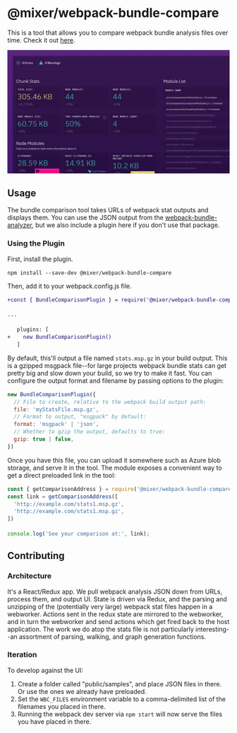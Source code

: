 # @mixer/webpack-bundle-compare

This is a tool that allows you to compare webpack bundle analysis files over time. Check it out [here](https://webpackbundlecomparison.z5.web.core.windows.net).

![](./screenshot.png)

## Usage

The bundle comparison tool takes URLs of webpack stat outputs and displays them. You can use the JSON output from the [webpack-bundle-analyzer](github.com/webpack-contrib/webpack-bundle-analyzer), but we also include a plugin here if you don't use that package.

### Using the Plugin

First, install the plugin.

```
npm install --save-dev @mixer/webpack-bundle-compare
```

Then, add it to your webpack.config.js file.

```diff
+const { BundleComparisonPlugin } = require('@mixer/webpack-bundle-compare');

...

   plugins: [
+    new BundleComparisonPlugin()
   ]
```

By default, this'll output a file named `stats.msp.gz` in your build output. This is a gzipped msgpack file--for large projects webpack bundle stats can get pretty big and slow down your build, so we try to make it fast. You can configure the output format and filename by passing options to the plugin:

```js
new BundleComparisonPlugin({
  // File to create, relative to the webpack build output path:
  file: 'myStatsFile.msp.gz',
  // Format to output, "msgpack" by default:
  format: 'msgpack' | 'json',
  // Whether to gzip the output, defaults to true:
  gzip: true | false,
})
```

Once you have this file, you can upload it somewhere such as Azure blob storage, and serve it in the tool. The module exposes a convenient way to get a direct preloaded link in the tool:

```js
const { getComparisonAddress } = require('@mixer/webpack-bundle-compare');
const link = getComparisonAddress([
  'http://example.com/stats1.msp.gz',
  'http://example.com/stats1.msp.gz',
])

console.log('See your comparison at:', link);
```

## Contributing

### Architecture

It's a React/Redux app. We pull webpack analysis JSON down from URLs, process them, and output UI. State is driven via Redux, and the parsing and unzipping of the (potentially very large) webpack stat files happen in a webworker. Actions sent in the redux state are mirrored to the webworker, and in turn the webworker and send actions which get fired back to the host application. The work we do atop the stats file is not particularly interesting--an assortment of parsing, walking, and graph generation functions.

### Iteration

To develop against the UI:

1. Create a folder called "public/samples", and place JSON files in there. Or use the ones we already have preloaded.
2. Set the `WBC_FILES` environment variable to a comma-delimited list of the filenames you placed in there.
3. Running the webpack dev server via `npm start` will now serve the files you have placed in there.
